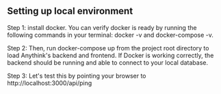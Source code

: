 ## Setting up local environment

Step 1: install docker. You can verify docker is ready by running the following commands in your terminal: docker -v and docker-compose -v.

Step 2: Then, run docker-compose up from the project root directory to load Anythink's backend and frontend.
If Docker is working correctly, the backend should be running and able to connect to your local database.

Step 3: Let's test this by pointing your browser to http://localhost:3000/api/ping